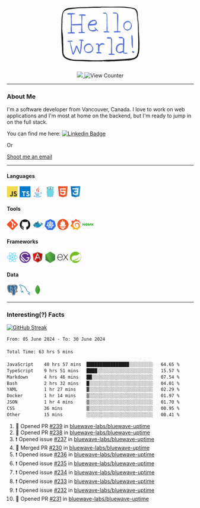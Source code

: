 <div align="center">
    <img src="./img/hello_world.webp" height="200px" width="">
    <div>
        <a href="https://www.linkedin.com/in/ajhollid">
            <img src="https://img.shields.io/badge/LinkedIn-blue"/>
        </a>
        <img src="https://komarev.com/ghpvc/?username=ajhollid&color=yellow" alt="View Counter">
    </div>
</div>

---

### About Me

I'm a software developer from Vancouver, Canada. I love to work on web applications and I'm most at home on the backend, but I'm ready to jump in on the full stack.

You can find me here: [![Linkedin Badge](https://img.shields.io/badge/-ajhollid-blue?style=flat&logo=Linkedin&logoColor=white)](https://www.linkedin.com/in/ajhollid)

Or

[Shoot me an email](mailto:ajhollid@gmail.com)

---

#### Languages

<div>
    <img src="./img/devicons/javascript-original.svg" width=30 height=30 alt="JavaScript">
    <img src="/img/devicons/typescript-original.svg" width=30 height=30 alt="TypeScript">
    <img src="./img/devicons/java-original.svg" width=30 height=30 alt="Java">
    <img src="./img/devicons/go-original.svg" width=30 height=30 alt="Golang">
    <img src="./img/devicons/html5-original.svg" width=30 height=30 alt="HTML 5">
    <img src="./img/devicons/css3-original.svg" width=30 height=30 alt="CSS 3">
</div>

#### Tools

<div>
    <img src="./img/devicons/git-original.svg" width=30 height=30 alt="Git">
    <img src="./img/devicons/github-original.svg" width=30 height=30 alt="Github">
    <img src="./img/devicons/docker-original.svg" width=30 
    height=30 alt="Docker">
    <img src="./img/devicons/kubernetes-original.svg" width=30 height=30 alt="K8">
    <img src="./img/devicons/prometheus-original.svg" width=30 height=30 alt="Prometheus">
    <img src="./img/devicons/grafana-original.svg" width=30 height=30 alt="Grafana">
    <img src="./img/devicons/nginx-original.svg" width=30 height=30 alt="Nginx">
</div>

#### Frameworks

<div>
    <img src="./img/devicons/react-original.svg" width=30 height=30 alt="React">
    <img src="./img/devicons/gatsby-original.svg" width=30 height=30 alt="Gatsby">
    <img src="./img/devicons/angularjs-original.svg" width=30 height=30 alt="AngularJS">
    <img src="./img/devicons/nodejs-original.svg" width=30 height=30 alt="NodeJS">
    <img src="./img/devicons/express-original.svg" width=30 height=30 alt="Express">
    <img src="./img/devicons/spring-original.svg" width=30 height=30 alt="Spring">
</div>

#### Data

<div>
    <img src="./img/devicons/postgresql-original.svg" width=30 height=30 alt="Postgresql">
    <img src="./img/devicons/mysql-original.svg" width=30 height=30 alt="Mysql">
    <img src="./img/devicons/mongodb-original.svg" width=30 height=30 alt="MongoDB">
</div>

---

### Interesting(?) Facts

[![GitHub Streak](http://github-readme-streak-stats.herokuapp.com?user=ajhollid)](https://git.io/streak-stats)

 <!--START_SECTION:waka-->

```txt
From: 05 June 2024 - To: 30 June 2024

Total Time: 63 hrs 5 mins

JavaScript    40 hrs 57 mins  ████████████████░░░░░░░░░   64.65 %
TypeScript    9 hrs 51 mins   ████░░░░░░░░░░░░░░░░░░░░░   15.57 %
Markdown      4 hrs 46 mins   ██░░░░░░░░░░░░░░░░░░░░░░░   07.54 %
Bash          2 hrs 32 mins   █░░░░░░░░░░░░░░░░░░░░░░░░   04.01 %
YAML          1 hr 27 mins    ▓░░░░░░░░░░░░░░░░░░░░░░░░   02.29 %
Docker        1 hr 14 mins    ▒░░░░░░░░░░░░░░░░░░░░░░░░   01.97 %
JSON          1 hr 4 mins     ▒░░░░░░░░░░░░░░░░░░░░░░░░   01.70 %
CSS           36 mins         ▒░░░░░░░░░░░░░░░░░░░░░░░░   00.95 %
Other         15 mins         ░░░░░░░░░░░░░░░░░░░░░░░░░   00.41 %
```

<!--END_SECTION:waka-->


<!--START_SECTION:activity-->
1. 💪 Opened PR [#239](https://github.com/bluewave-labs/bluewave-uptime/pull/239) in [bluewave-labs/bluewave-uptime](https://github.com/bluewave-labs/bluewave-uptime)
2. 💪 Opened PR [#238](https://github.com/bluewave-labs/bluewave-uptime/pull/238) in [bluewave-labs/bluewave-uptime](https://github.com/bluewave-labs/bluewave-uptime)
3. ❗ Opened issue [#237](https://github.com/bluewave-labs/bluewave-uptime/issues/237) in [bluewave-labs/bluewave-uptime](https://github.com/bluewave-labs/bluewave-uptime)
4. 🎉 Merged PR [#230](https://github.com/bluewave-labs/bluewave-uptime/pull/230) in [bluewave-labs/bluewave-uptime](https://github.com/bluewave-labs/bluewave-uptime)
5. ❗ Opened issue [#236](https://github.com/bluewave-labs/bluewave-uptime/issues/236) in [bluewave-labs/bluewave-uptime](https://github.com/bluewave-labs/bluewave-uptime)
6. ❗ Opened issue [#235](https://github.com/bluewave-labs/bluewave-uptime/issues/235) in [bluewave-labs/bluewave-uptime](https://github.com/bluewave-labs/bluewave-uptime)
7. ❗ Opened issue [#234](https://github.com/bluewave-labs/bluewave-uptime/issues/234) in [bluewave-labs/bluewave-uptime](https://github.com/bluewave-labs/bluewave-uptime)
8. ❗ Opened issue [#233](https://github.com/bluewave-labs/bluewave-uptime/issues/233) in [bluewave-labs/bluewave-uptime](https://github.com/bluewave-labs/bluewave-uptime)
9. ❗ Opened issue [#232](https://github.com/bluewave-labs/bluewave-uptime/issues/232) in [bluewave-labs/bluewave-uptime](https://github.com/bluewave-labs/bluewave-uptime)
10. 💪 Opened PR [#231](https://github.com/bluewave-labs/bluewave-uptime/pull/231) in [bluewave-labs/bluewave-uptime](https://github.com/bluewave-labs/bluewave-uptime)
<!--END_SECTION:activity-->
